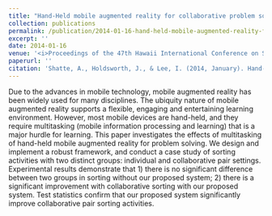```yaml
---
title: "Hand-Held mobile augmented reality for collaborative problem solving: A case study with sorting"
collection: publications
permalink: /publication/2014-01-16-hand-held-mobile-augmented-reality-for-collaborative-problem-solving-a-case-study-with-sorting
excerpt: ''
date: 2014-01-16
venue: '<i>Proceedings of the 47th Hawaii International Conference on System Sciences (HICSS)</i>'
paperurl: ''
citation: 'Shatte, A., Holdsworth, J., & Lee, I. (2014, January). Hand-Held Mobile Augmented Reality for Collaborative Problem Solving: A Case Study with Sorting. In <i>System Sciences (HICSS), 2014 47th Hawaii International Conference on</i> (pp. 91-99). IEEE.'
---
```


Due to the advances in mobile technology, mobile augmented reality has been widely used for many disciplines. The ubiquity nature of mobile augmented reality supports a flexible, engaging and entertaining learning environment. However, most mobile devices are hand-held, and they require multitasking (mobile information processing and learning) that is a major hurdle for learning. This paper investigates the effects of multitasking of hand-held mobile augmented reality for problem solving. We design and implement a robust framework, and conduct a case study of sorting activities with two distinct groups: individual and collaborative pair settings. Experimental results demonstrate that 1) there is no significant difference between two groups in sorting without our proposed system; 2) there is a significant improvement with collaborative sorting with our proposed system. Test statistics confirm that our proposed system significantly improve collaborative pair sorting activities. 

<!---This paper is about the number 3. The number 4 is left for future work.--->

<!---[Download paper here](http://academicpages.github.io/files/paper3.pdf)--->

<!---Recommended citation: Your Name, You. (2015). "Paper Title Number 3." <i>Journal 1</i>. 1(3).--->

